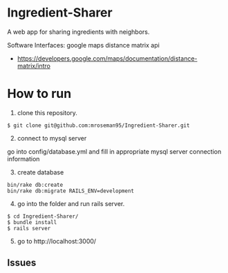 # Ingredient-Sharer
A web app for sharing ingredients with neighbors.

Software Interfaces:
google maps distance matrix api
- https://developers.google.com/maps/documentation/distance-matrix/intro

# How to run

1. clone this repository.

```
$ git clone git@github.com:mroseman95/Ingredient-Sharer.git
```

2. connect to mysql server

go into config/database.yml and fill in appropriate mysql server connection information

3. create database

```
bin/rake db:create
bin/rake db:migrate RAILS_ENV=development
```

4. go into the folder and run rails server.

```
$ cd Ingredient-Sharer/
$ bundle install
$ rails server
```

5. go to http://localhost:3000/

## Issues